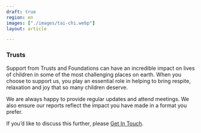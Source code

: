 ```yaml
---
draft: true
region: en
images: ["./images/tai-chi.webp"]
layout: article

---
```


<!-- > Help transform the lives of children. -->

### Trusts

Support from Trusts and Foundations can have an incredible impact on lives of children in some of the most challenging places on earth. When you choose to support us, you play an essential role in helping to bring respite, relaxation and joy that so many children deserve.

We are always happy to provide regular updates and attend meetings. We also ensure our reports reflect the impact you have made in a format you prefer.

If you’d like to discuss this further, please [Get&nbsp;In&nbsp;Touch](mailto:sam@clownswithoutborders.org.uk?subject=CWB%20UK%20Trust%20Support).

<!--
To get in touch and see how we can transform the live of children, please e-mail, [sam@clownswithoutborders.org.uk](mailto:sam@clownswithoutborders.org.uk).
-->

<!-- ![heart handshake](/images/heart-handshake.png) -->
